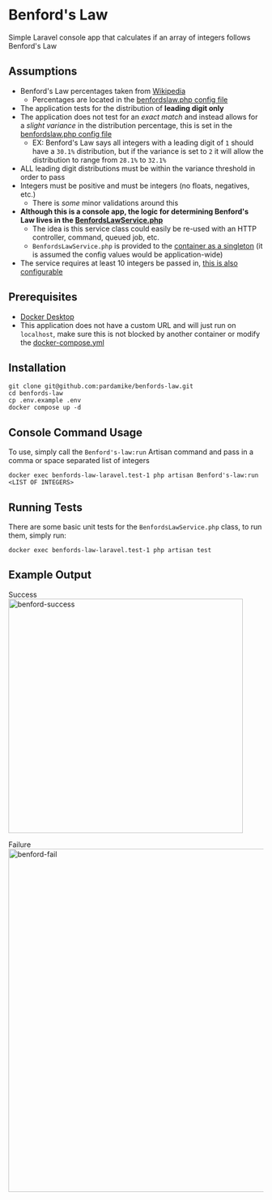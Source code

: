 # Benford's Law
Simple Laravel console app that calculates if an array of integers follows Benford's Law

## Assumptions
- Benford's Law percentages taken from [Wikipedia](https://en.wikipedia.org/wiki/Benford%27s_law)
  - Percentages are located in the [benfordslaw.php config file](https://github.com/pardamike/benfords-law/blob/main/config/benfordslaw.php#L13-L22)
- The application tests for the distribution of **leading digit only**
- The application does not test for an *exact match* and instead allows for a *slight variance* in the distribution percentage, this is set in the [benfordslaw.php config file](https://github.com/pardamike/benfords-law/blob/main/config/benfordslaw.php#L24C18-L24C18)
  - EX: Benford's Law says all integers with a leading digit of `1` should have a `30.1%` distribution, but if the variance is set to `2` it will allow the  distribution to range from `28.1%` to `32.1%`
- ALL leading digit distributions must be within the variance threshold in order to pass
- Integers must be positive and must be integers (no floats, negatives, etc.)
  - There is *some* minor validations around this
- **Although this is a console app, the logic for determining Benford's Law lives in the [BenfordsLawService.php](https://github.com/pardamike/benfords-law/blob/main/app/Services/BenfordsLawService.php)**
  - The idea is this service class could easily be re-used with an HTTP controller, command, queued job, etc.
  - `BenfordsLawService.php` is provided to the [container as a singleton](https://github.com/pardamike/benfords-law/blob/main/app/Providers/AppServiceProvider.php#L15-L21) (it is assumed the config values would be application-wide)
- The service requires at least 10 integers be passed in, [this is also configurable](https://github.com/pardamike/benfords-law/blob/main/config/benfordslaw.php#L25)

## Prerequisites
- [Docker Desktop](https://www.docker.com/products/docker-desktop/)
- This application does not have a custom URL and will just run on `localhost`, make sure this is not blocked by another container or modify the [docker-compose.yml](https://github.com/pardamike/benfords-law/blob/main/docker-compose.yml)

## Installation
```
git clone git@github.com:pardamike/benfords-law.git
cd benfords-law
cp .env.example .env
docker compose up -d
```

## Console Command Usage
To use, simply call the `Benford's-law:run` Artisan command and pass in a comma or space separated list of integers
```
docker exec benfords-law-laravel.test-1 php artisan Benford's-law:run <LIST OF INTEGERS>
```

## Running Tests
There are some basic unit tests for the `BenfordsLawService.php` class, to run them, simply run:
```
docker exec benfords-law-laravel.test-1 php artisan test
```

## Example Output
Success
<img width="463" alt="benford-success" src="https://github.com/pardamike/benfords-law/assets/10131645/0a71e085-31c1-4a56-a910-5140ec2748d8">

Failure
<img width="678" alt="benford-fail" src="https://github.com/pardamike/benfords-law/assets/10131645/da1cfde2-52da-40e4-9c23-9c5fc8f1365f">

